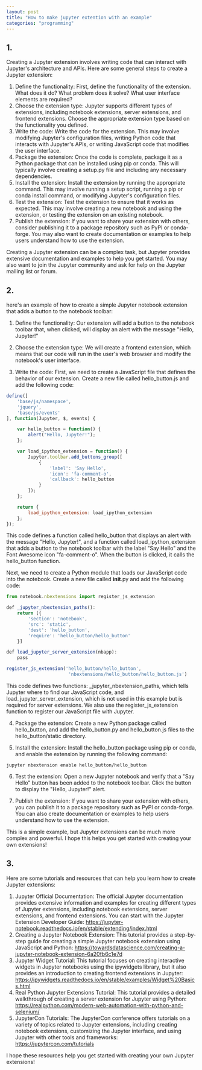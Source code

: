 ```yaml
---
layout: post
title: "How to make jupyter extention with an example"
categories: "programming"
---
```


## 1.

Creating a Jupyter extension involves writing code that can interact with Jupyter's architecture and APIs. Here are some general steps to create a Jupyter extension:

1. Define the functionality: First, define the functionality of the extension. What does it do? What problem does it solve? What user interface elements are required?
1. Choose the extension type: Jupyter supports different types of extensions, including notebook extensions, server extensions, and frontend extensions. Choose the appropriate extension type based on the functionality you defined.
1. Write the code: Write the code for the extension. This may involve modifying Jupyter's configuration files, writing Python code that interacts with Jupyter's APIs, or writing JavaScript code that modifies the user interface.
1. Package the extension: Once the code is complete, package it as a Python package that can be installed using pip or conda. This will typically involve creating a setup.py file and including any necessary dependencies.
1. Install the extension: Install the extension by running the appropriate command. This may involve running a setup script, running a pip or conda install command, or modifying Jupyter's configuration files.
1. Test the extension: Test the extension to ensure that it works as expected. This may involve creating a new notebook and using the extension, or testing the extension on an existing notebook.
1. Publish the extension: If you want to share your extension with others, consider publishing it to a package repository such as PyPI or conda-forge. You may also want to create documentation or examples to help users understand how to use the extension.

Creating a Jupyter extension can be a complex task, but Jupyter provides extensive documentation and examples to help you get started. You may also want to join the Jupyter community and ask for help on the Jupyter mailing list or forum.

## 2.

here's an example of how to create a simple Jupyter notebook extension that adds a button to the notebook toolbar:

1. Define the functionality: Our extension will add a button to the notebook toolbar that, when clicked, will display an alert with the message "Hello, Jupyter!"

2. Choose the extension type: We will create a frontend extension, which means that our code will run in the user's web browser and modify the notebook's user interface.

3. Write the code: First, we need to create a JavaScript file that defines the behavior of our extension. Create a new file called hello_button.js and add the following code:

```javascript
define([
    'base/js/namespace',
    'jquery',
    'base/js/events'
], function(Jupyter, $, events) {

    var hello_button = function() {
        alert("Hello, Jupyter!");
    };

    var load_ipython_extension = function() {
        Jupyter.toolbar.add_buttons_group([
            {
                'label': 'Say Hello',
                'icon': 'fa-comment-o',
                'callback': hello_button
            }
        ]);
    };

    return {
        load_ipython_extension: load_ipython_extension
    };
});
```

This code defines a function called hello_button that displays an alert with the message "Hello, Jupyter!", and a function called load_ipython_extension that adds a button to the notebook toolbar with the label "Say Hello" and the Font Awesome icon "fa-comment-o". When the button is clicked, it calls the hello_button function.

Next, we need to create a Python module that loads our JavaScript code into the notebook. Create a new file called __init__.py and add the following code:

```javascript
from notebook.nbextensions import register_js_extension

def _jupyter_nbextension_paths():
    return [{
        'section': 'notebook',
        'src': 'static',
        'dest': 'hello_button',
        'require': 'hello_button/hello_button'
    }]

def load_jupyter_server_extension(nbapp):
    pass

register_js_extension('hello_button/hello_button', 
                       'nbextensions/hello_button/hello_button.js')
```

This code defines two functions: _jupyter_nbextension_paths, which tells Jupyter where to find our JavaScript code, and load_jupyter_server_extension, which is not used in this example but is required for server extensions. We also use the register_js_extension function to register our JavaScript file with Jupyter.

4. Package the extension: Create a new Python package called hello_button, and add the hello_button.py and hello_button.js files to the hello_button/static directory.

5. Install the extension: Install the hello_button package using pip or conda, and enable the extension by running the following command:

```
jupyter nbextension enable hello_button/hello_button
```

6. Test the extension: Open a new Jupyter notebook and verify that a "Say Hello" button has been added to the notebook toolbar. Click the button to display the "Hello, Jupyter!" alert.

7. Publish the extension: If you want to share your extension with others, you can publish it to a package repository such as PyPI or conda-forge. You can also create documentation or examples to help users understand how to use the extension.

This is a simple example, but Jupyter extensions can be much more complex and powerful. I hope this helps you get started with creating your own extensions!

## 3.

Here are some tutorials and resources that can help you learn how to create Jupyter extensions:

1. Jupyter Official Documentation: The official Jupyter documentation provides extensive information and examples for creating different types of Jupyter extensions, including notebook extensions, server extensions, and frontend extensions. You can start with the Jupyter Extension Developer Guide: https://jupyter-notebook.readthedocs.io/en/stable/extending/index.html
2. Creating a Jupyter Notebook Extension: This tutorial provides a step-by-step guide for creating a simple Jupyter notebook extension using JavaScript and Python: https://towardsdatascience.com/creating-a-jupyter-notebook-extension-6a20fb6c1e7d
3. Jupyter Widget Tutorial: This tutorial focuses on creating interactive widgets in Jupyter notebooks using the ipywidgets library, but it also provides an introduction to creating frontend extensions in Jupyter: https://ipywidgets.readthedocs.io/en/stable/examples/Widget%20Basics.html
4. Real Python Jupyter Extensions Tutorial: This tutorial provides a detailed walkthrough of creating a server extension for Jupyter using Python: https://realpython.com/modern-web-automation-with-python-and-selenium/
5. JupyterCon Tutorials: The JupyterCon conference offers tutorials on a variety of topics related to Jupyter extensions, including creating notebook extensions, customizing the Jupyter interface, and using Jupyter with other tools and frameworks: https://jupytercon.com/tutorials

I hope these resources help you get started with creating your own Jupyter extensions!
